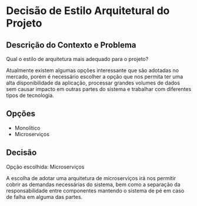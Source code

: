 # Decisão de Estilo Arquitetural do Projeto

## Descrição do Contexto e Problema

Qual o estilo de arquitetura mais adequado para o projeto?

Atualmente existem algumas opções interessante que são adotadas no mercado, porém é necessário escolher a opção que nos permita ter uma alta disponibilidade da aplicação, processar grandes volumes de dados sem causar impacto em outras partes do sistema e trabalhar com diferentes tipos de tecnologia.

## Opções

* Monolítico
* Microserviços

## Decisão

Opção escolhida: Microserviços

A escolha de adotar uma arquitetura de microserviços irá nos permitir cobrir as demandas necessárias do sistema, bem como a separação da responsabilidade entre componentes mantendo o sistema de pé em caso de falha em alguma das partes.
